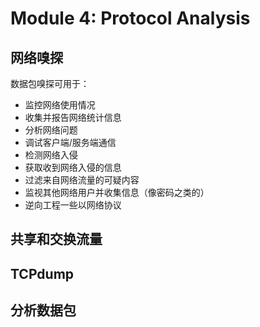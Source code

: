 # Module 4: Protocol Analysis

## 网络嗅探

数据包嗅探可用于：

- 监控网络使用情况
- 收集并报告网络统计信息
- 分析网络问题
- 调试客户端/服务端通信
- 检测网络入侵
- 获取收到网络入侵的信息
- 过滤来自网络流量的可疑内容
- 监视其他网络用户并收集信息（像密码之类的）
- 逆向工程一些以网络协议

## 共享和交换流量

## TCPdump

## 分析数据包

